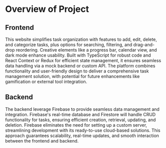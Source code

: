 # Overview of Project
## Frontend
This website simplifies task organization with features to add, edit, delete, and categorize tasks, plus options for searching, filtering, and drag-and-drop reordering. Creative elements like a progress bar, calendar view, and dark mode enhance usability. Built with TypeScript for robust code and React Context or Redux for efficient state management, it ensures seamless data handling via a mock backend or custom API. The platform combines functionality and user-friendly design to deliver a comprehensive task management solution, with potential for future enhancements like gamification or external tool integration.

## Backend
The backend leverage Firebase to provide seamless data management and integration. Firebase's real-time database and Firestore will handle CRUD functionality for tasks, ensuring efficient creation, retrieval, updating, and deletion. Firebase eliminates the need for setting up a custom server, streamlining development with its ready-to-use cloud-based solutions. This approach guarantees scalability, real-time updates, and smooth interaction between the frontend and backend.
